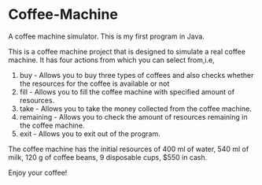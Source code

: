 # Coffee-Machine
A coffee machine simulator.
This is my first program in Java.

This is a coffee machine project that is designed to simulate
a real coffee machine. It has four actions from which you can select from,i.e,
1. buy - Allows you to buy three types of coffees and also checks whether the resources for the coffee is available or not
2. fill - Allows you to fill the coffee machine with specified amount of resources.
3. take - Allows you to take the money collected from the coffee machine.
4. remaining - Allows you to check the amount of resources remaining in the coffee machine.
5. exit - Allows you to exit out of the program.

The coffee machine has the initial resources of 400 ml of water, 540 ml of milk, 120 g of coffee beans, 9 disposable cups, $550 in cash.

Enjoy your coffee!
